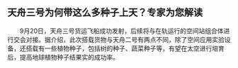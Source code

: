 ## 天舟三号为何带这么多种子上天？专家为您解读
　　9月20日，天舟三号货运飞船成功发射，后续将与在轨运行的空间站组合体进行交会对接。据介绍，此次搭载货物与天舟二号有两点不同，除了空间应用实验设备，还搭载有一些植物种子，包括树的种子、蔬菜种子等，有望在太空进行培育后，提高地球植物种子结果实的成功率。 

